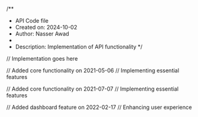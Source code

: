 /**
 * API Code file
 * Created on: 2024-10-02
 * Author: Nasser Awad
 *
 * Description: Implementation of API functionality
 */
 
// Implementation goes here


// Added core functionality on 2021-05-06
// Implementing essential features

// Added core functionality on 2021-07-07
// Implementing essential features

// Added dashboard feature on 2022-02-17
// Enhancing user experience
